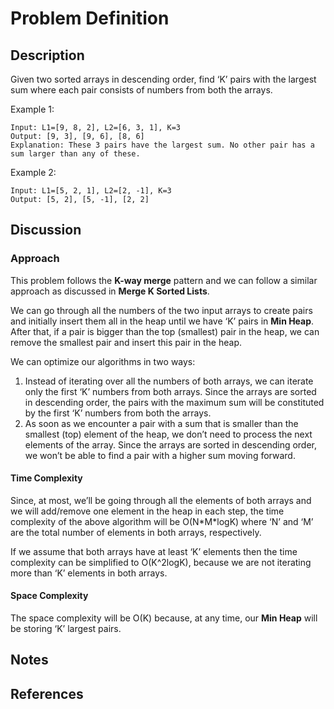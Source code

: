 # Problem Definition

## Description

Given two sorted arrays in descending order, find ‘K’ pairs with the largest sum where each pair consists of numbers from both the arrays.

Example 1:

```plaintext
Input: L1=[9, 8, 2], L2=[6, 3, 1], K=3
Output: [9, 3], [9, 6], [8, 6]
Explanation: These 3 pairs have the largest sum. No other pair has a sum larger than any of these.
```

Example 2:

```plaintext
Input: L1=[5, 2, 1], L2=[2, -1], K=3
Output: [5, 2], [5, -1], [2, 2]
```

## Discussion

### Approach

This problem follows the **K-way merge** pattern and we can follow a similar approach as discussed in **Merge K Sorted Lists**.

We can go through all the numbers of the two input arrays to create pairs and initially insert them all in the heap until we have ‘K’ pairs in **Min Heap**. After that, if a pair is bigger than the top (smallest) pair in the heap, we can remove the smallest pair and insert this pair in the heap.

We can optimize our algorithms in two ways:

1. Instead of iterating over all the numbers of both arrays, we can iterate only the first ‘K’ numbers from both arrays. Since the arrays are sorted in descending order, the pairs with the maximum sum will be constituted by the first ‘K’ numbers from both the arrays.
2. As soon as we encounter a pair with a sum that is smaller than the smallest (top) element of the heap, we don’t need to process the next elements of the array. Since the arrays are sorted in descending order, we won’t be able to find a pair with a higher sum moving forward.

#### Time Complexity

Since, at most, we’ll be going through all the elements of both arrays and we will add/remove one element in the heap in each step, the time complexity of the above algorithm will be O(N\*M\*logK) where ‘N’ and ‘M’ are the total number of elements in both arrays, respectively.

If we assume that both arrays have at least ‘K’ elements then the time complexity can be simplified to O(K^2logK), because we are not iterating more than ‘K’ elements in both arrays.

#### Space Complexity

The space complexity will be O(K) because, at any time, our **Min Heap** will be storing ‘K’ largest pairs.

## Notes

## References

